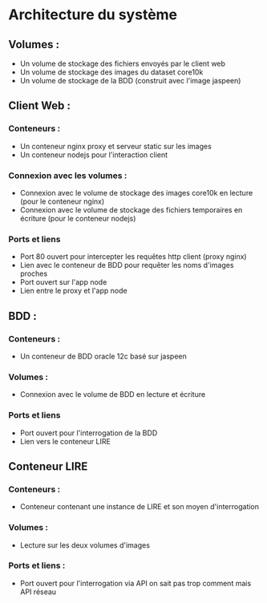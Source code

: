 # Architecture du système

## Volumes :
 - Un volume de stockage des fichiers envoyés par le client web
 - Un volume de stockage des images du dataset core10k
 - Un volume de stockage de la BDD (construit avec l'image jaspeen)

## Client Web :
### Conteneurs :
* Un conteneur nginx proxy et serveur static sur les images
* Un conteneur nodejs pour l'interaction client

### Connexion avec les volumes :
* Connexion avec le volume de stockage des images core10k en lecture (pour le conteneur nginx)
* Connexion avec le volume de stockage des fichiers temporaires en écriture (pour le conteneur nodejs)

### Ports et liens
* Port 80 ouvert pour intercepter les requêtes http client (proxy nginx)
* Lien avec le conteneur de BDD pour requêter les noms d'images proches
* Port ouvert sur l'app node
* Lien entre le proxy et l'app node

## BDD :
### Conteneurs :
* Un conteneur de BDD oracle 12c basé sur jaspeen

### Volumes :
* Connexion avec le volume de BDD en lecture et écriture

### Ports et liens
* Port ouvert pour l'interrogation de la BDD
* Lien vers le conteneur LIRE

## Conteneur LIRE

### Conteneurs :
* Conteneur contenant une instance de LIRE et son moyen d'interrogation

### Volumes :
* Lecture sur les deux volumes d'images

### Ports et liens :
* Port ouvert pour l'interrogation via API on sait pas trop comment mais API réseau



